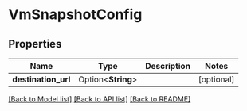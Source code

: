 # VmSnapshotConfig

## Properties

Name | Type | Description | Notes
------------ | ------------- | ------------- | -------------
**destination_url** | Option<**String**> |  | [optional]

[[Back to Model list]](../README.md#documentation-for-models) [[Back to API list]](../README.md#documentation-for-api-endpoints) [[Back to README]](../README.md)


